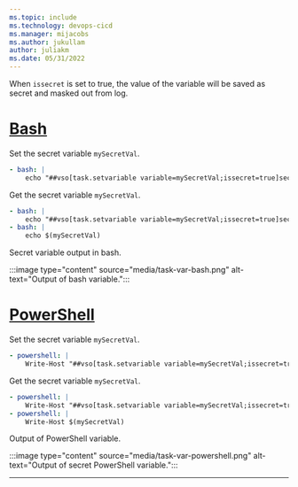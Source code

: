 ```yaml
---
ms.topic: include
ms.technology: devops-cicd
ms.manager: mijacobs
ms.author: jukullam
author: juliakm
ms.date: 05/31/2022
---
```


When `issecret` is set to true, the value of the variable will be saved as secret and masked out from log.

# [Bash](#tab/bash)

Set the secret variable `mySecretVal`.

```yaml
- bash: |
    echo "##vso[task.setvariable variable=mySecretVal;issecret=true]secretvalue"
```

Get the secret variable `mySecretVal`.

```yaml
- bash: |
    echo "##vso[task.setvariable variable=mySecretVal;issecret=true]secretvalue"
- bash: |
    echo $(mySecretVal)
```

Secret variable output in bash.

:::image type="content" source="media/task-var-bash.png" alt-text="Output of bash variable.":::

# [PowerShell](#tab/powershell)

Set the secret variable `mySecretVal`.
```yaml
- powershell: |
    Write-Host "##vso[task.setvariable variable=mySecretVal;issecret=true]secretvalue"
```

Get the secret variable `mySecretVal`.
```yaml
- powershell: |
    Write-Host "##vso[task.setvariable variable=mySecretVal;issecret=true]secretvalue"
- powershell: |
    Write-Host $(mySecretVal)
```

Output of PowerShell variable. 

:::image type="content" source="media/task-var-powershell.png" alt-text="Output of secret PowerShell variable.":::

---